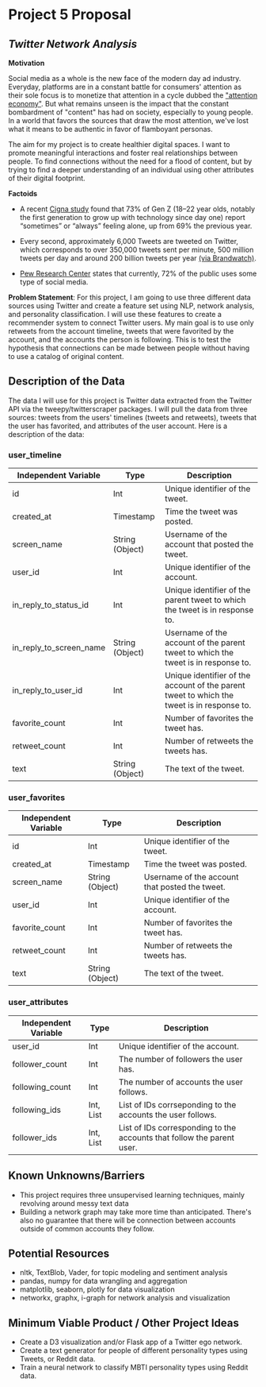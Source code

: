 # Project 5 Proposal

## *Twitter Network Analysis* 

**Motivation**

Social media as a whole is the new face of the modern day ad industry. Everyday, platforms are in a constant battle for consumers' attention as their sole focus is to monetize that attention in a cycle dubbed the ["attention economy"](https://www.nngroup.com/articles/attention-economy/). But what remains unseen is the impact that the constant bombardment of "content" has had on society, especially to young people. In a world that favors the sources that draw the most attention, we've lost what it means to be authentic in favor of flamboyant personas.

The aim for my project is to create healthier digital spaces. I want to promote meaningful interactions and foster real relationships between people. To find connections without the need for a flood of content, but by trying to find a deeper understanding of an individual using other attributes of their digital footprint.

**Factoids**

- A recent [Cigna study](https://www.cnbc.com/2020/01/23/loneliness-is-rising-younger-workers-and-social-media-users-feel-it-most.html) found that 73% of Gen Z (18–22 year olds, notably the first generation to grow up with technology since day one) report “sometimes” or “always” feeling alone, up from 69% the previous year.

- Every second, approximately 6,000 Tweets are tweeted on Twitter, which corresponds to over 350,000 tweets sent per minute, 500 million tweets per day and around 200 billion tweets per year [(via Brandwatch)](https://www.brandwatch.com/blog/twitter-stats-and-statistics/).

- [Pew Research Center](https://www.pewresearch.org/internet/fact-sheet/social-media/) states that currently, 72% of the public uses some type of social media.

**Problem Statement**: For this project, I am going to use three different data sources using Twitter and create a feature set using NLP, network analysis, and personality classification. I will use these features to create a recommender system to connect Twitter users. My main goal is to use only retweets from the account timeline, tweets that were favorited by the account, and the accounts the person is following. This is to test the hypothesis that connections can be made between people without having to use a catalog of original content. 

## Description of the Data

The data I will use for this project is Twitter data extracted from the Twitter API via the tweepy/twitterscraper packages. I will pull the data from three sources: tweets from the users' timelines (tweets and retweets), tweets that the user has favorited, and attributes of the user account. Here is a description of the data:

### user_timeline

| Independent Variable    | Type            | Description                                                  |
| ----------------------- | --------------- | ------------------------------------------------------------ |
| id                      | Int             | Unique identifier of the tweet.                              |
| created_at              | Timestamp       | Time the tweet was posted.                                   |
| screen_name             | String (Object) | Username of the account that posted the tweet.               |
| user_id                 | Int             | Unique identifier of the account.                            |
| in_reply_to_status_id   | Int             | Unique identifier of the parent tweet to which the tweet is in response to. |
| in_reply_to_screen_name | String (Object) | Username of the account of the parent tweet to which the tweet is in response to. |
| in_reply_to_user_id     | Int             | Unique identifier of the account of the parent tweet to which the tweet is in response to. |
| favorite_count          | Int             | Number of favorites the tweet has.                           |
| retweet_count           | Int             | Number of retweets the tweets has.                           |
| text                    | String (Object) | The text of the tweet.                                       |

### user_favorites

| Independent Variable | Type            | Description                                    |
| -------------------- | --------------- | ---------------------------------------------- |
| id                   | Int             | Unique identifier of the tweet.                |
| created_at           | Timestamp       | Time the tweet was posted.                     |
| screen_name          | String (Object) | Username of the account that posted the tweet. |
| user_id              | Int             | Unique identifier of the account.              |
| favorite_count       | Int             | Number of favorites the tweet has.             |
| retweet_count        | Int             | Number of retweets the tweets has.             |
| text                 | String (Object) | The text of the tweet.                         |

### user_attributes

| Independent Variable | Type      | Description                                                  |
| -------------------- | --------- | ------------------------------------------------------------ |
| user_id              | Int       | Unique identifier of the account.                            |
| follower_count       | Int       | The number of followers the user has.                        |
| following_count      | Int       | The number of accounts the user follows.                     |
| following_ids        | Int, List | List of IDs corrseponding to the accounts the user follows.  |
| follower_ids         | Int, List | List of IDs corresponding to the accounts that follow the parent user. |

## Known Unknowns/Barriers

- This project requires three unsupervised learning techniques, mainly revolving around messy text data
- Building a network graph may take more time than anticipated. There's also no guarantee that there will be connection between accounts outside of common accounts they follow.

## Potential Resources

- nltk, TextBlob, Vader,  for topic modeling and sentiment analysis
- pandas, numpy for data wrangling and aggregation
- matplotlib, seaborn, plotly for data visualization
- networkx, graphx, i-graph for network analysis and visualization

## Minimum Viable Product / Other Project Ideas

- Create a D3 visualization and/or Flask app of a Twitter ego network.
- Create a text generator for people of different personality types using Tweets, or Reddit data.
- Train a neural network to classify MBTI personality types using Reddit data.